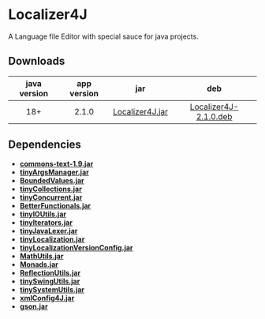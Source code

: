 # Localizer4J
A Language file Editor with special sauce for java projects.

## Downloads

java version | app version | jar | deb
:----------: | :---------: | :-: | :-:
18+          | 2.1.0       | [Localizer4J.jar](https://github.com/tinycodecrank/Localizer4J/releases/download/v2.1.0/Localizer4J.jar) | [Localizer4J-2.1.0.deb](https://github.com/tinycodecrank/Localizer4J/releases/download/v2.1.0/Localizer4J-2.1.0.deb)

## Dependencies

* [**commons-text-1.9.jar**](https://repo1.maven.org/maven2/org/apache/commons/commons-text/1.9/commons-text-1.9.jar)
* [**tinyArgsManager.jar**](https://github.com/tinycodecrank/tinyArgsManager/releases/download/v0.1.0/tinyArgsmanager.jar)
* [**BoundedValues.jar**](https://github.com/tinycodecrank/BoundedValues/releases/download/v1.0.0/BoundedValues.jar)
* [**tinyCollections.jar**](https://github.com/tinycodecrank/tinyCollections/releases/download/v1.0.0/tinyCollections.jar)
* [**tinyConcurrent.jar**](https://github.com/tinycodecrank/tinyConcurrent/releases/download/v1.0.0/tinyConcurrent.jar)
* [**BetterFunctionals.jar**](https://github.com/tinycodecrank/betterFunctionals/releases/download/v1.0.0/BetterFunctionals.jar)
* [**tinyIOUtils.jar**](https://github.com/tinycodecrank/tinyIOUtils/releases/download/v1.0.0/tinyIOUtils.jar)
* [**tinyIterators.jar**](https://github.com/tinycodecrank/tinyIterators/releases/download/v1.0.0/tinyIterators.jar)
* [**tinyJavaLexer.jar**](https://github.com/tinycodecrank/tinyJavaLexer/releases/download/v0.1.0/tinyJavaLexer.jar)
* [**tinyLocalization.jar**](https://github.com/tinycodecrank/tinyLocalization/releases/download/v1.0.0/tinyLocalization.jar)
* [**tinyLocalizationVersionConfig.jar**](https://github.com/tinycodecrank/tinyLocalizationVersionConfig/releases/download/v1.0.0/tinyLocalizationVersionConfig.jar)
* [**MathUtils.jar**](https://github.com/tinycodecrank/mathUtils/releases/download/v1.0.0/MathUtils.jar)
* [**Monads.jar**](https://github.com/tinycodecrank/tinyMonads/releases/download/v1.0.0/Monads.jar)
* [**ReflectionUtils.jar**](https://github.com/tinycodecrank/ReflectionUtils/releases/download/v1.0.0/ReflectionUtils.jar)
* [**tinySwingUtils.jar**](https://github.com/tinycodecrank/tinySwingUtils/releases/download/v1.0.0/tinySwingUtils.jar)
* [**tinySystemUtils.jar**](https://github.com/tinycodecrank/tinySystemUtils/releases/download/1.0.0/tinySystemUtils.jar)
* [**xmlConfig4J.jar**](https://github.com/tinycodecrank/xmlConfig4J/releases/download/v2.1.0/xmlConfig4J.jar)
* [**gson.jar**](https://search.maven.org/remotecontent?filepath=com/google/code/gson/gson/2.10.1/gson-2.10.1.jar)